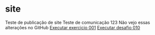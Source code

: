# site
 Teste de publicação de site
 Teste de comunicação 123
 Não vejo essas alterações no GitHub
 <a href="https://jrvelazquez1968.github.io/site/ex001/index.html">Executar exercicio 001</a>
<a href="https://jrvelazquez1968.github.io/site/d010/android.html">Executar desafio 010</a>
 
